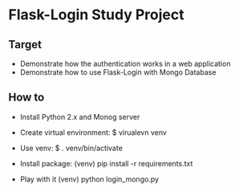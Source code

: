 Flask-Login Study Project
================

Target
------------
- Demonstrate how the authentication works in a web application
- Demonstrate how to use Flask-Login with Mongo Database


How to
------------
- Install Python 2.x and Monog server

- Create virtual environment:
    $ virualevn venv
    
- Use venv:
    $ . venv/bin/activate
    
- Install package:
    (venv) pip install -r requirements.txt
    
- Play with it
    (venv) python login_mongo.py
    



